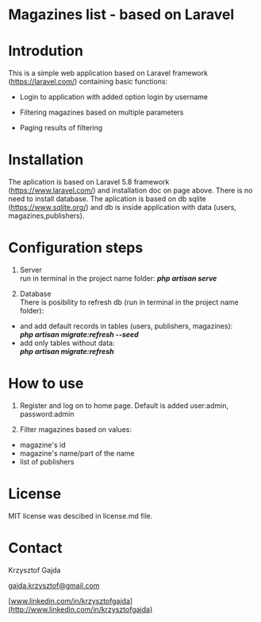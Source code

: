 # Magazines list - based on Laravel

Introdution
===========

This is a simple web application based on Laravel framework
(<https://laravel.com/>) containing basic functions:

-   Login to application with added option login by username

-   Filtering magazines based on multiple parameters

-   Paging results of filtering

Installation
===========

The aplication is based on Laravel 5.8 framework (<https://www.laravel.com/>)
and installation doc on page above.
There is no need to install database. The aplication is based on db sqlite (<https://www.sqlite.org/>) and db is inside application with data (users, magazines,publishers).


Configuration steps
==========

1.  Server<br />
run in terminal in the project name folder:
**_php artisan serve_**

2.  Database<br />
There is posibility to refresh db (run in terminal in the project name folder):
-   and add default records in tables (users, publishers, magazines):<br />
    **_php artisan migrate:refresh --seed_**
-   add only tables without data:<br />
    **_php artisan migrate:refresh_**

How to use
==========

1.  Register and log on to home page. Default is added user:admin, password:admin

2.  Filter magazines based on values: 
-   magazine's id
-   magazine's name/part of the name
-   list of publishers

License
=======

MIT license was descibed in license.md file.

Contact
=======

Krzysztof Gajda

<gajda.krzysztof@gmail.com>

[www.linkedin.com/in/krzysztofgajda](http://www.linkedin.com/in/krzysztofgajda)
